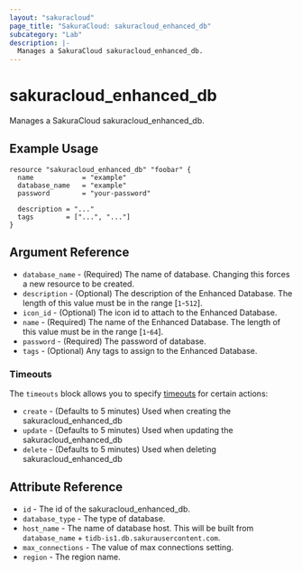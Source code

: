```yaml
---
layout: "sakuracloud"
page_title: "SakuraCloud: sakuracloud_enhanced_db"
subcategory: "Lab"
description: |-
  Manages a SakuraCloud sakuracloud_enhanced_db.
---
```


# sakuracloud_enhanced_db

Manages a SakuraCloud sakuracloud_enhanced_db.

## Example Usage

```hcl
resource "sakuracloud_enhanced_db" "foobar" {
  name            = "example"
  database_name   = "example"
  password        = "your-password"

  description = "..."
  tags        = ["...", "..."]
}
```

## Argument Reference

* `database_name` - (Required) The name of database. Changing this forces a new resource to be created.
* `description` - (Optional) The description of the Enhanced Database. The length of this value must be in the range [`1`-`512`].
* `icon_id` - (Optional) The icon id to attach to the Enhanced Database.
* `name` - (Required) The name of the Enhanced Database. The length of this value must be in the range [`1`-`64`].
* `password` - (Required) The password of database.
* `tags` - (Optional) Any tags to assign to the Enhanced Database.



### Timeouts

The `timeouts` block allows you to specify [timeouts](https://www.terraform.io/docs/configuration/resources.html#operation-timeouts) for certain actions:

* `create` - (Defaults to 5 minutes) Used when creating the sakuracloud_enhanced_db
* `update` - (Defaults to 5 minutes) Used when updating the sakuracloud_enhanced_db
* `delete` - (Defaults to 5 minutes) Used when deleting sakuracloud_enhanced_db


## Attribute Reference

* `id` - The id of the sakuracloud_enhanced_db.
* `database_type` - The type of database.
* `host_name` - The name of database host. This will be built from `database_name` + `tidb-is1.db.sakurausercontent.com`.
* `max_connections` - The value of max connections setting.
* `region` - The region name.



